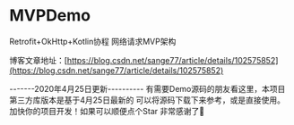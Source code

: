 # MVPDemo
Retrofit+OkHttp+Kotlin协程 网络请求MVP架构

博客文章地址：[https://blog.csdn.net/sange77/article/details/102575852](https://blog.csdn.net/sange77/article/details/102575852)

-------2020年4月25日更新----------
有需要Demo源码的朋友看这里，本项目第三方库版本是基于4月25日最新的
可以将源码下载下来参考，或是直接使用。加快你的项目开发！如果可以顺便点个Star 非常感谢了🙏
